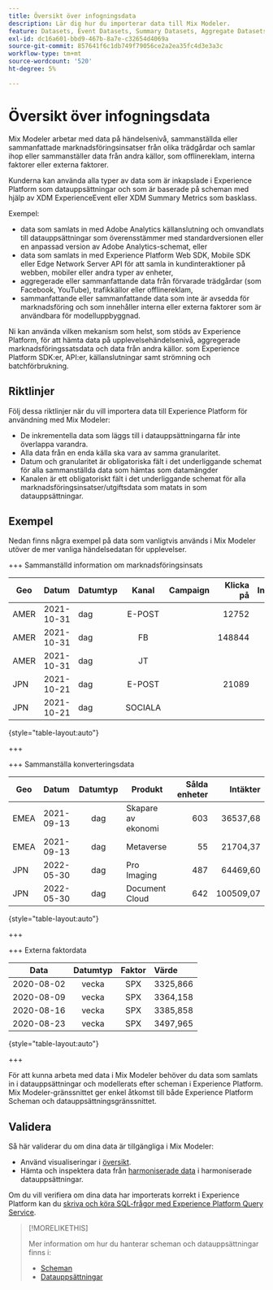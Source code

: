```yaml
---
title: Översikt över infogningsdata
description: Lär dig hur du importerar data till Mix Modeler.
feature: Datasets, Event Datasets, Summary Datasets, Aggregate Datasets
exl-id: dc16a601-bbd9-467b-8a7e-c32654d4069a
source-git-commit: 857641f6c1db749f79056ce2a2ea35fc4d3e3a3c
workflow-type: tm+mt
source-wordcount: '520'
ht-degree: 5%

---
```


# Översikt över infogningsdata

Mix Modeler arbetar med data på händelsenivå, sammanställda eller sammanfattade marknadsföringsinsatser från olika trädgårdar och samlar ihop eller sammanställer data från andra källor, som offlinereklam, interna faktorer eller externa faktorer.

Kunderna kan använda alla typer av data som är inkapslade i Experience Platform som datauppsättningar och som är baserade på scheman med hjälp av XDM ExperienceEvent eller XDM Summary Metrics som basklass.

Exempel:

* data som samlats in med Adobe Analytics källanslutning och omvandlats till datauppsättningar som överensstämmer med standardversionen eller en anpassad version av Adobe Analytics-schemat, eller
* data som samlats in med Experience Platform Web SDK, Mobile SDK eller Edge Network Server API för att samla in kundinteraktioner på webben, mobiler eller andra typer av enheter,
* aggregerade eller sammanfattande data från förvarade trädgårdar (som Facebook, YouTube), trafikkällor eller offlinereklam,
* sammanfattande eller sammanfattande data som inte är avsedda för marknadsföring och som innehåller interna eller externa faktorer som är användbara för modelluppbyggnad.

Ni kan använda vilken mekanism som helst, som stöds av Experience Platform, för att hämta data på upplevelsehändelsenivå, aggregerade marknadsföringssatsdata och data från andra källor. som Experience Platform SDK:er, API:er, källanslutningar samt strömning och batchförbrukning.


## Riktlinjer

Följ dessa riktlinjer när du vill importera data till Experience Platform för användning med Mix Modeler:

* De inkrementella data som läggs till i datauppsättningarna får inte överlappa varandra.
* Alla data från en enda källa ska vara av samma granularitet.
* Datum och granularitet är obligatoriska fält i det underliggande schemat för alla sammanställda data som hämtas som datamängder
* Kanalen är ett obligatoriskt fält i det underliggande schemat för alla marknadsföringsinsatser/utgiftsdata som matats in som datauppsättningar.


## Exempel

Nedan finns några exempel på data som vanligtvis används i Mix Modeler utöver de mer vanliga händelsedatan för upplevelser.

+++ Sammanställd information om marknadsföringsinsats

| Geo | Datum | Datumtyp | Kanal | Campaign | Klicka på | Intjänad | Engagemang | Impression | Öppna | Ägt | Skickat | Utgift |
|---|:--|---|:---:|---|--:|---|--:|---|---|---|--:|--:|
| AMER | 2021-10-31 | dag | E-POST | | 12752 | | | | | | 1132945 | |
| AMER | 2021-10-31 | dag | FB | | 148844 | | | | | | | 42111 |
| AMER | 2021-10-31 | dag | JT | | | | 2314452 | | | | | 10540 |
| JPN | 2021-10-21 | dag | E-POST | | 21089 | | | | | | 3283626 | |
| JPN | 2021-10-21 | dag | SOCIALA | | | | 621 | | | | | 74512 |

{style="table-layout:auto"}

+++

+++ Sammanställa konverteringsdata

| Geo | Datum | Datumtyp | Produkt | Sålda enheter | Intäkter |
|---|:---|:---:|---|--:|--:|
| EMEA | 2021-09-13 | dag | Skapare av ekonomi | 603 | 36537,68 |
| EMEA | 2021-09-13 | dag | Metaverse | 55 | 21704,37 |
| JPN | 2022-05-30 | dag | Pro Imaging | 487 | 64469,60 |
| JPN | 2022-05-30 | dag | Document Cloud | 642 | 100509,07 |

{style="table-layout:auto"}

+++

+++ Externa faktordata

| Data | Datumtyp | Faktor | Värde |
|---|:---:|:---:|:---|
| 2020-08-02 | vecka | SPX | 3325,866 |
| 2020-08-09 | vecka | SPX | 3364,158 |
| 2020-08-16 | vecka | SPX | 3385,858 |
| 2020-08-23 | vecka | SPX | 3497,965 |

{style="table-layout:auto"}

+++

För att kunna arbeta med data i Mix Modeler behöver du data som samlats in i datauppsättningar och modellerats efter scheman i Experience Platform. Mix Modeler-gränssnittet ger enkel åtkomst till både Experience Platform Scheman och datauppsättningsgränssnittet.


## Validera

Så här validerar du om dina data är tillgängliga i Mix Modeler:

* Använd visualiseringar i [översikt](/help/overview.md).
* Hämta och inspektera data från [harmoniserade data](/help/harmonize-data/overview.md) i harmoniserade datauppsättningar.

Om du vill verifiera om dina data har importerats korrekt i Experience Platform kan du [skriva och köra SQL-frågor med Experience Platform Query Service](https://experienceleague.adobe.com/en/docs/experience-platform/query/home).


>[!MORELIKETHIS]
>
>Mer information om hur du hanterar scheman och datauppsättningar finns i:
>
>* [Scheman](schemas.md)
>* [Datauppsättningar](datasets.md)
